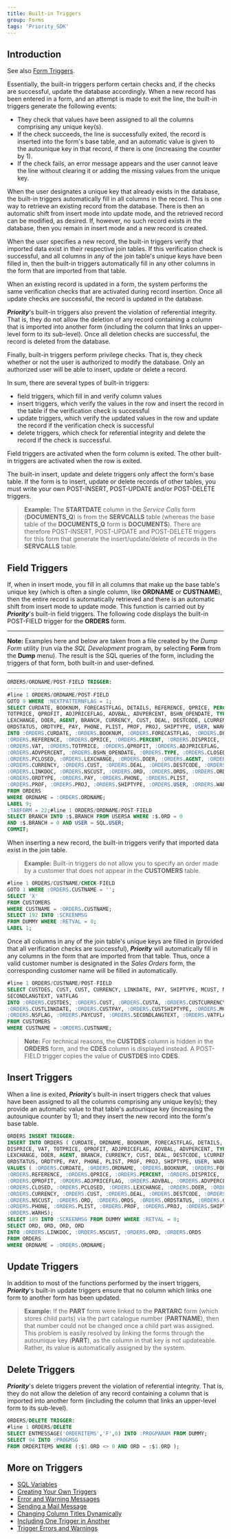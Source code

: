```yaml
---
title: Built-in Triggers
group: Forms
tags: 'Priority_SDK'
---
```


## Introduction

See also [Form Triggers](Form-Triggers ).

Essentially, the built-in triggers perform certain checks and, if the
checks are successful, update the database accordingly. When a new
record has been entered in a form, and an attempt is made to exit the
line, the built-in triggers generate the following events:

-   They check that values have been assigned to all the columns
    comprising any unique key(s).
-   If the check succeeds, the line is successfully exited, the record
    is inserted into the form's base table, and an automatic value is
    given to the autounique key in that record, if there is one
    (increasing the counter by 1).
-   If the check fails, an error message appears and the user cannot
    leave the line without clearing it or adding the missing values from
    the unique key.

When the user designates a unique key that already exists in the
database, the built-in triggers automatically fill in all columns in the
record. This is one way to retrieve an existing record from the
database. There is then an automatic shift from insert mode into update
mode, and the retrieved record can be modified, as desired. If, however,
no such record exists in the database, then you remain in insert mode
and a new record is created.

When the user specifies a new record, the built-in triggers verify that
imported data exist in their respective join tables. If this
verification check is successful, and all columns in any of the join
table's unique keys have been filled in, then the built-in triggers
automatically fill in any other columns in the form that are imported
from that table.

When an existing record is updated in a form, the system performs the
same verification checks that are activated during record insertion.
Once all update checks are successful, the record is updated in the
database.

***Priority***'s built-in triggers also prevent the violation of
referential integrity. That is, they do not allow the deletion of any
record containing a column that is imported into another form (including
the column that links an upper-level form to its sub-level). Once all
deletion checks are successful, the record is deleted from the database.

Finally, built-in triggers perform privilege checks. That is, they check
whether or not the user is authorized to modify the database. Only an
authorized user will be able to insert, update or delete a record.

In sum, there are several types of built-in triggers:

-   field triggers, which fill in and verify column values
-   insert triggers, which verify the values in the row and insert the
    record in the table if the verification check is successful
-   update triggers, which verify the updated values in the row and
    update the record if the verification check is successful
-   delete triggers, which check for referential integrity and delete
    the record if the check is successful.

Field triggers are activated when the form column is exited. The other
built-in triggers are activated when the row is exited.

The built-in insert, update and delete triggers only affect the form's
base table. If the form is to insert, update or delete records of other
tables, you must write your own POST-INSERT, POST-UPDATE and/or
POST-DELETE triggers.

> **Example:** The **STARTDATE** column in the *Service Calls* form
> (**DOCUMENTS_Q**) is from the **SERVCALLS** table (whereas the base
> table of the **DOCUMENTS_Q** form is **DOCUMENTS**). There are
> therefore POST-INSERT, POST-UPDATE and POST-DELETE triggers for this
> form that generate the insert/update/delete of records in the
> **SERVCALLS** table.

## Field Triggers 

If, when in insert mode, you fill in all columns that make up the base
table\'s unique key (which is often a single column, like **ORDNAME** or
**CUSTNAME**), then the entire record is automatically retrieved and
there is an automatic shift from insert mode to update mode. This
function is carried out by ***Priority***\'s built-in field triggers.
The following code displays the built-in POST-FIELD trigger for the
**ORDERS** form.

------------------------------------------------------------------------

**Note:** Examples here and below are taken from a file created by the
*Dump Form* utility (run via the *SQL Development* program, by selecting
**Form** from the **Dump** menu). The result is the SQL queries of the
form, including the triggers of that form, both built-in and
user-defined.

------------------------------------------------------------------------

```sql
ORDERS/ORDNAME/POST-FIELD TRIGGER:
----------------------------------
#line 1 ORDERS/ORDNAME/POST-FIELD
GOTO 9 WHERE :NEXTPATTERNFLAG = 1;
SELECT CURDATE, BOOKNUM, FORECASTFLAG, DETAILS, REFERENCE, QPRICE, PERCENT, DISPRICE, VAT, 
TOTPRICE, QPROFIT, ADJPRICEFLAG, ADVBAL, ADVPERCENT, BSHN_OPENDATE, TYPE, CLOSED, PCLOSED, 
LEXCHANGE, DOER, AGENT, BRANCH, CURRENCY, CUST, DEAL, DESTCODE, LCURRENCY, ORD, ORD, ORD, ORD,
ORDSTATUS, ORDTYPE, PAY, PHONE, PLIST, PROF, PROJ, SHIPTYPE, USER, WARHS
INTO :ORDERS.CURDATE, :ORDERS.BOOKNUM, :ORDERS.FORECASTFLAG, :ORDERS.DETAILS, 
:ORDERS.REFERENCE, :ORDERS.QPRICE, :ORDERS.PERCENT, :ORDERS.DISPRICE, 
:ORDERS.VAT, :ORDERS.TOTPRICE, :ORDERS.QPROFIT, :ORDERS.ADJPRICEFLAG, :ORDERS.ADVBAL,
:ORDERS.ADVPERCENT, :ORDERS.BSHN_OPENDATE, :ORDERS.TYPE, :ORDERS.CLOSED,
:ORDERS.PCLOSED, :ORDERS.LEXCHANGE, :ORDERS.DOER, :ORDERS.AGENT, :ORDERS.BRANCH, 
:ORDERS.CURRENCY, :ORDERS.CUST, :ORDERS.DEAL, :ORDERS.DESTCODE, :ORDERS.LCURRENCY, 
:ORDERS.LINKDOC, :ORDERS.NSCUST, :ORDERS.ORD, :ORDERS.ORDS, :ORDERS.ORDSTATUS, 
:ORDERS.ORDTYPE, :ORDERS.PAY, :ORDERS.PHONE, :ORDERS.PLIST, 
:ORDERS.PROF, :ORDERS.PROJ, :ORDERS.SHIPTYPE, :ORDERS.USER, :ORDERS.WARHS
FROM ORDERS
WHERE ORDNAME = :ORDERS.ORDNAME;
LABEL 9;
:TABFORM = 22;#line 1 ORDERS/ORDNAME/POST-FIELD
SELECT BRANCH INTO :$.BRANCH FROM USERSA WHERE :$.ORD = 0
AND :$.BRANCH = 0 AND USER = SQL.USER;
COMMIT;
```

When inserting a new record, the built-in triggers verify that imported
data exist in the join table.

> **Example:** Built-in triggers do not allow you to specify an order
> made by a customer that does not appear in the **CUSTOMERS** table.

```sql
#line 1 ORDERS/CUSTNAME/CHECK-FIELD
GOTO 1 WHERE :ORDERS.CUSTNAME = '';
SELECT 'X'
FROM CUSTOMERS
WHERE CUSTNAME = :ORDERS.CUSTNAME;
SELECT 192 INTO :SCREENMSG
FROM DUMMY WHERE :RETVAL = 0;
LABEL 1;
```

Once all columns in any of the join table's unique keys are filled in
(provided that all verification checks are successful), ***Priority***
will automatically fill in any columns in the form that are imported
from that table. Thus, once a valid customer number is designated in the
*Sales Orders* form, the corresponding customer name will be filled in
automatically.

```sql
#line 1 ORDERS/CUSTNAME/POST-FIELD
SELECT CUSTDES, CUST, CUST, CURRENCY, LINKDATE, PAY, SHIPTYPE, MCUST, NSFLAG, PAYCUST, 
SECONDLANGTEXT, VATFLAG
INTO :ORDERS.CUSTDES, :ORDERS.CUST, :ORDERS.CUSTA, :ORDERS.CUSTCURRENCY, 
:ORDERS.CUSTLINKDATE, :ORDERS.CUSTPAY, :ORDERS.CUSTSHIPTYPE, :ORDERS.MCUST, 
:ORDERS.NSFLAG, :ORDERS.PAYCUST, :ORDERS.SECONDLANGTEXT, :ORDERS.VATFLAG
FROM CUSTOMERS
WHERE CUSTNAME = :ORDERS.CUSTNAME;
```



> **Note:** For technical reasons, the **CUSTDES** column is hidden in the
**ORDERS** form, and the **CDES** column is displayed instead. A
POST-FIELD trigger copies the value of **CUSTDES** into **CDES**.



## Insert Triggers 

When a line is exited, ***Priority***'s built-in insert triggers check
that values have been assigned to all the columns comprising any unique
key(s); they provide an automatic value to that table's autounique key
(increasing the autounique counter by 1); and they insert the new record
into the form's base table.

```sql
ORDERS INSERT TRIGGER:
INSERT INTO ORDERS ( CURDATE, ORDNAME, BOOKNUM, FORECASTFLAG, DETAILS, REFERENCE, QPRICE, PERCENT,
DISPRICE, VAT, TOTPRICE, QPROFIT, ADJPRICEFLAG, ADVBAL, ADVPERCENT, TYPE, CLOSED, PCLOSED, 
LEXCHANGE, DOER, AGENT, BRANCH, CURRENCY, CUST, DEAL, DESTCODE, LCURRENCY, ORD, ORD, ORD, ORD,
ORDSTATUS, ORDTYPE, PAY, PHONE, PLIST, PROF, PROJ, SHIPTYPE, USER, WARHS)
VALUES ( :ORDERS.CURDATE, :ORDERS.ORDNAME, :ORDERS.BOOKNUM, :ORDERS.FORECASTFLAG, :ORDERS.DETAILS,
:ORDERS.REFERENCE, :ORDERS.QPRICE, :ORDERS.PERCENT, :ORDERS.DISPRICE, :ORDERS.VAT, :ORDERS.TOTPRICE,
:ORDERS.QPROFIT, :ORDERS.ADJPRICEFLAG, :ORDERS.ADVBAL, :ORDERS.ADVPERCENT, :ORDERS.TYPE, 
:ORDERS.CLOSED, :ORDERS.PCLOSED, :ORDERS.LEXCHANGE, :ORDERS.DOER, :ORDERS.AGENT, :ORDERS.BRANCH,
:ORDERS.CURRENCY, :ORDERS.CUST, :ORDERS.DEAL, :ORDERS.DESTCODE, :ORDERS.LCURRENCY, :ORDERS.LINKDOC,
:ORDERS.NSCUST, :ORDERS.ORD, :ORDERS.ORDS, :ORDERS.ORDSTATUS, :ORDERS.ORDTYPE, :ORDERS.PAY,
:ORDERS.PHONE, :ORDERS.PLIST, :ORDERS.PROF, :ORDERS.PROJ, :ORDERS.SHIPTYPE, :ORDERS.USER,
:ORDERS.WARHS);
SELECT 189 INTO :SCREENMSG FROM DUMMY WHERE :RETVAL = 0;
SELECT ORD, ORD, ORD, ORD
INTO :ORDERS.LINKDOC, :ORDERS.NSCUST, :ORDERS.ORD, :ORDERS.ORDS
FROM ORDERS
WHERE ORDNAME = :ORDERS.ORDNAME;
```

## Update Triggers 

In addition to most of the functions performed by the insert triggers,
***Priority***'s built-in update triggers ensure that no column which
links one form to another form has been updated.

> **Example:** If the **PART** form were linked to the **PARTARC** form
> (which stores child parts) via the part catalogue number
> (**PARTNAME**), then that number could not be changed once a child
> part was assigned. This problem is easily resolved by linking the
> forms through the autounique key (**PART**), as the column in that key
> is not updateable. Rather, its value is automatically assigned by the
> system.

## Delete Triggers 

***Priority***'s delete triggers prevent the violation of referential
integrity. That is, they do not allow the deletion of any record
containing a column that is imported into another form (including the
column that links an upper-level form to its sub-level).

```sql
ORDERS/DELETE TRIGGER:
#line 1 ORDERS/DELETE
SELECT ENTMESSAGE('ORDERITEMS','F',0) INTO :PROGPARAM FROM DUMMY;
SELECT 94 INTO :PROGMSG 
FROM ORDERITEMS WHERE (:$1.ORD <> 0 AND ORD = :$1.ORD );
```

## More on Triggers 

-   [SQL Variables](SQL-Variables )
-   [Creating Your Own Triggers](Creating-your-Triggers )
-   [Error and Warning Messages](Errors-and-Warnings )
-   [Sending a Mail Message](Send-Mail )
-   [Changing Column Titles
    Dynamically](Dynamic-Column-Titles )
-   [Including One Trigger in
    Another](Include-Triggers )
-   [Trigger Errors and
    Warnings](Trigger-Errors )
